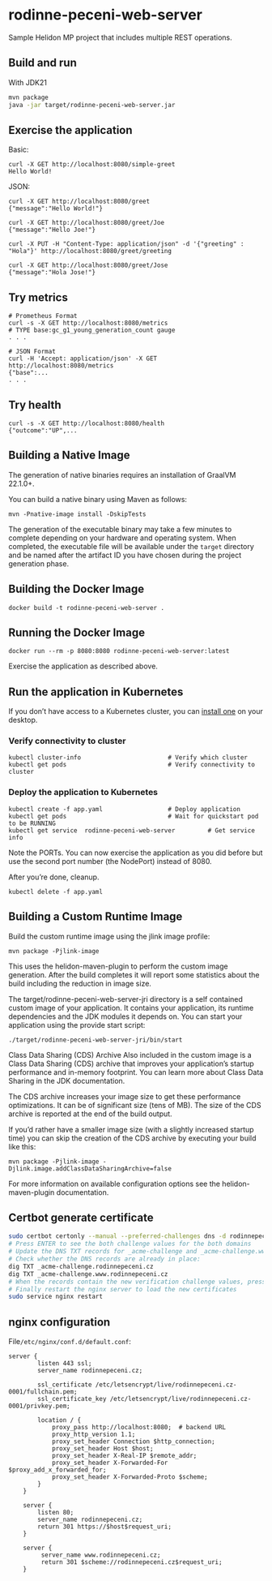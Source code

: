 # rodinne-peceni-web-server

Sample Helidon MP project that includes multiple REST operations.

## Build and run


With JDK21
```bash
mvn package
java -jar target/rodinne-peceni-web-server.jar
```

## Exercise the application

Basic:
```
curl -X GET http://localhost:8080/simple-greet
Hello World!
```


JSON:
```
curl -X GET http://localhost:8080/greet
{"message":"Hello World!"}

curl -X GET http://localhost:8080/greet/Joe
{"message":"Hello Joe!"}

curl -X PUT -H "Content-Type: application/json" -d '{"greeting" : "Hola"}' http://localhost:8080/greet/greeting

curl -X GET http://localhost:8080/greet/Jose
{"message":"Hola Jose!"}
```



## Try metrics

```
# Prometheus Format
curl -s -X GET http://localhost:8080/metrics
# TYPE base:gc_g1_young_generation_count gauge
. . .

# JSON Format
curl -H 'Accept: application/json' -X GET http://localhost:8080/metrics
{"base":...
. . .
```



## Try health

```
curl -s -X GET http://localhost:8080/health
{"outcome":"UP",...

```


## Building a Native Image

The generation of native binaries requires an installation of GraalVM 22.1.0+.

You can build a native binary using Maven as follows:

```
mvn -Pnative-image install -DskipTests
```

The generation of the executable binary may take a few minutes to complete depending on
your hardware and operating system. When completed, the executable file will be available
under the `target` directory and be named after the artifact ID you have chosen during the
project generation phase.



## Building the Docker Image

```
docker build -t rodinne-peceni-web-server .
```

## Running the Docker Image

```
docker run --rm -p 8080:8080 rodinne-peceni-web-server:latest
```

Exercise the application as described above.
                                

## Run the application in Kubernetes

If you don’t have access to a Kubernetes cluster, you can [install one](https://helidon.io/docs/latest/#/about/kubernetes) on your desktop.

### Verify connectivity to cluster

```
kubectl cluster-info                        # Verify which cluster
kubectl get pods                            # Verify connectivity to cluster
```

### Deploy the application to Kubernetes

```
kubectl create -f app.yaml                  # Deploy application
kubectl get pods                            # Wait for quickstart pod to be RUNNING
kubectl get service  rodinne-peceni-web-server         # Get service info
```

Note the PORTs. You can now exercise the application as you did before but use the second
port number (the NodePort) instead of 8080.

After you’re done, cleanup.

```
kubectl delete -f app.yaml
```
                                

## Building a Custom Runtime Image

Build the custom runtime image using the jlink image profile:

```
mvn package -Pjlink-image
```

This uses the helidon-maven-plugin to perform the custom image generation.
After the build completes it will report some statistics about the build including the reduction in image size.

The target/rodinne-peceni-web-server-jri directory is a self contained custom image of your application. It contains your application,
its runtime dependencies and the JDK modules it depends on. You can start your application using the provide start script:

```
./target/rodinne-peceni-web-server-jri/bin/start
```

Class Data Sharing (CDS) Archive
Also included in the custom image is a Class Data Sharing (CDS) archive that improves your application’s startup
performance and in-memory footprint. You can learn more about Class Data Sharing in the JDK documentation.

The CDS archive increases your image size to get these performance optimizations. It can be of significant size (tens of MB).
The size of the CDS archive is reported at the end of the build output.

If you’d rather have a smaller image size (with a slightly increased startup time) you can skip the creation of the CDS
archive by executing your build like this:

```
mvn package -Pjlink-image -Djlink.image.addClassDataSharingArchive=false
```

For more information on available configuration options see the helidon-maven-plugin documentation.
                                
## Certbot generate certificate

```bash
sudo certbot certonly --manual --preferred-challenges dns -d rodinnepeceni.cz,www.rodinnepeceni.cz
# Press ENTER to see the both challenge values for the both domains
# Update the DNS TXT records for _acme-challenge and _acme-challenge.www by the new values and reload the DNS configuration
# Check whether the DNS records are already in place:
dig TXT _acme-challenge.rodinnepeceni.cz
dig TXT _acme-challenge.www.rodinnepeceni.cz
# When the records contain the new verification challenge values, press enter in the terminal window to finish the DNS verification challenge
# Finally restart the nginx server to load the new certificates
sudo service nginx restart
```

## nginx configuration

File``/etc/nginx/conf.d/default.conf``:

```
server {
        listen 443 ssl;
        server_name rodinnepeceni.cz;

        ssl_certificate /etc/letsencrypt/live/rodinnepeceni.cz-0001/fullchain.pem;
        ssl_certificate_key /etc/letsencrypt/live/rodinnepeceni.cz-0001/privkey.pem;

        location / {
            proxy_pass http://localhost:8080;  # backend URL
            proxy_http_version 1.1;
            proxy_set_header Connection $http_connection;
            proxy_set_header Host $host;
            proxy_set_header X-Real-IP $remote_addr;
            proxy_set_header X-Forwarded-For $proxy_add_x_forwarded_for;
            proxy_set_header X-Forwarded-Proto $scheme;
        }
    }

    server {
        listen 80;
        server_name rodinnepeceni.cz;
        return 301 https://$host$request_uri;
    }

    server {
         server_name www.rodinnepeceni.cz;
         return 301 $scheme://rodinnepeceni.cz$request_uri;
    }

```
